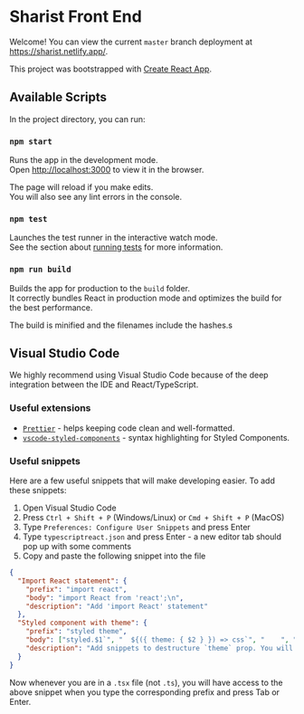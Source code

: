# Sharist Front End

Welcome! You can view the current `master` branch deployment at https://sharist.netlify.app/.

This project was bootstrapped with [Create React App](https://github.com/facebook/create-react-app).

## Available Scripts

In the project directory, you can run:

### `npm start`

Runs the app in the development mode.<br />
Open [http://localhost:3000](http://localhost:3000) to view it in the browser.

The page will reload if you make edits.<br />
You will also see any lint errors in the console.

### `npm test`

Launches the test runner in the interactive watch mode.<br />
See the section about [running tests](https://facebook.github.io/create-react-app/docs/running-tests) for more information.

### `npm run build`

Builds the app for production to the `build` folder.<br />
It correctly bundles React in production mode and optimizes the build for the best performance.

The build is minified and the filenames include the hashes.s

## Visual Studio Code

We highly recommend using Visual Studio Code because of the deep integration between the IDE and React/TypeScript.

### Useful extensions

- [`Prettier`](https://marketplace.visualstudio.com/items?itemName=esbenp.prettier-vscode) - helps keeping code clean and well-formatted.
- [`vscode-styled-components`](https://marketplace.visualstudio.com/items?itemName=jpoissonnier.vscode-styled-components) - syntax highlighting for Styled Components.

### Useful snippets

Here are a few useful snippets that will make developing easier. To add these snippets:

1. Open Visual Studio Code
2. Press `Ctrl + Shift + P` (Windows/Linux) or `Cmd + Shift + P` (MacOS)
3. Type `Preferences: Configure User Snippets` and press Enter
4. Type `typescriptreact.json` and press Enter - a new editor tab should pop up with some comments
5. Copy and paste the following snippet into the file

```json
{
  "Import React statement": {
    "prefix": "import react",
    "body": "import React from 'react';\n",
    "description": "Add 'import React' statement"
  },
  "Styled component with theme": {
    "prefix": "styled theme",
    "body": ["styled.$1`", "  ${({ theme: { $2 } }) => css`", "    ", "  `}`;"],
    "description": "Add snippets to destructure `theme` prop. You will need to import `css` from `styled-components`."
  }
}
```

Now whenever you are in a `.tsx` file (not `.ts`), you will have access to the above snippet when you type the corresponding prefix and press Tab or Enter.
